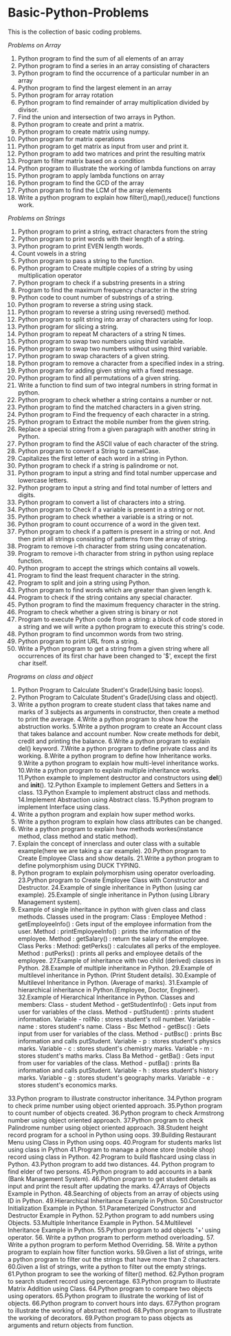 # Basic-Python-Problems
This is the collection of basic coding problems.

*Problems on Array*

1. Python program to find the sum of all elements of an array
2. Python program to find a series in an array consisting of characters
3. Python program to find the occurrence of a particular number in an array
4. Python program to find the largest element in an array
5. Python program for array rotation
6. Python program to find remainder of array multiplication divided by divisor.
7. Find the union and intersection of two arrays in Python.
8. Python program to create and print a matrix.
9. Python program to create matrix using numpy.
10. Python program for matrix operations
11. Python program to get matrix as input from user and print it.
12. Python program to add two matrices and print the resulting matrix
13. Program to filter matrix based on a condition
14. Python program to illustrate the working of lambda functions on array
15. Python program to apply lambda functions on array
16. Python program to find the GCD of the array
17. Python program to find the LCM of the array elements
18. Write a python program to explain how filter(),map(),reduce() functions work.


*Problems on Strings*
1. Python program to print a string, extract characters from the string
2. Python program to print words with their length of a string.
3. Python program to print EVEN length words.
4. Count vowels in a string
5. Python program to pass a string to the function.
6. Python program to Create multiple copies of a string by using multiplication operator
7. Python program to check if a substring presents in a string
8. Program to find the maximum frequency character in the string
9. Python code to count number of substrings of a string.
10. Python program to reverse a string using stack.
11. Python program to reverse a string using reversed() method.
12. Python program to split string into array of characters using for loop.
13. Python program for slicing a string.
14. Python program to repeat M characters of a string N times.
15. Python program to swap two numbers using third variable.
16. Python program to swap two numbers without using third variable.
17. Python program to swap characters of a given string.
18. Python program to remove a character from a specified index in a string.
19. Python program for adding given string with a fixed message.
20. Python program to find all permutations of a given string.
21. Write a function to find sum of two integral numbers in string format in python.
22. Python program to check whether a string contains a number or not.
23. Python program to find the matched characters in a given string.
24. Python program to Find the frequency of each character in a string.
25. Python program to Extract the mobile number from the given string.
26. Replace a special string from a given paragraph with another string in Python.
27. Python program to find the ASCII value of each character of the string.
28. Python program to convert a String to camelCase.
29. Capitalizes the first letter of each word in a string in Python.
30. Python program to check if a string is palindrome or not.
31. Python program to input a string and find total number uppercase and lowercase letters.
32. Python program to input a string and find total number of letters and digits.
33. Python program to convert a list of characters into a string.
34. Python program to Check if a variable is present in a string or not.
35. Python program to check whether a variable is a string or not.
36. Python program to count occurrence of a word in the given text.
37. Python program to check if a pattern is present in a string or not. And then print all strings consisting of patterns from the array of string.
38. Program to remove i-th character from string using concatenation.
39. Program to remove i-th character from string in python using replace function.
40. Python program to accept the strings which contains all vowels.
41. Program to find the least frequent character in the string.
42. Program to split and join a string using Python.
43. Python program to find words which are greater than given length k.
44. Program to check if the string contains any special character.
45. Python program to find the maximum frequency character in the string.
46. Program to check whether a given string is binary or not
47. Program to execute Python code from a string: a block of code stored in a string and we will write a python program to execute this string's code.
48. Python program to find uncommon words from two string.
49. Python program to print URL from a string.
50. Write a Python program to get a string from a given string where all occurrences of its first char have been changed to '$', except the first char itself.


*Programs on class and object*
1. Python Program to Calculate Student's Grade(Using basic loops).
2. Python Program to Calculate Student's Grade(Using class and object).
3. Write a python program to create student class that takes name and marks of 3 subjects as arguments in constructor, then create a method to print the average.
4.Write a python program to show how the abstruction works.
5.Write a python program to create an Account class that takes balance and account number. Now create methods for debit, credit and printing the balance.
6.Write a python program to explain del() keyword.
7.Write a python program to define private class and its working.
8.Write a python program to define how Inheritance works.
9.Write a python program to explain how multi-level inheritance works.
10.Write a python program to explain multiple inheritance works.
11.Python example to implement destructor and constructors using __del__() and __init__().
12.Python Example to implement Getters and Setters in a class.
13.Python Example to implement abstruct class and methods.
14.Implement Abstraction using Abstract class.
15.Python program to implement Interface using class.
16. Write a python program and explain how super method works.
17. Write a python program to explain how class attributes can be changed.
18. Write a python program to explain how  methods workes(instance method, class method and static method).
19. Explain the concept of innerclass and outer class with a suitable example(here we are taking a car example).
20.Python program to Create Employee Class and show details.
21.Write a python program to define polymorphism using DUCK TYPING.
22. Python program to explain polymorphism using operator overloading.
23.Python program to Create Employee Class with Constructor and Destructor.
24.Example of single inheritance in Python (using car example).
25.Example of single inheritance in Python (using Library Management system).
26. Example of single inheritance in python with given class and class methods.
      Classes used in the program:
          Class : Employee
          Method : getEmployeeInfo() : Gets input of the employee information from the user.
          Method : printEmployeeInfo() : prints the information of the employee.
          Method : getSalary() : return the salary of the employee.
          Class Perks :
          Method: getPerks() : calculates all perks of the employee.
          Method : putPerks() : prints all perks and employee details of the employee.
27.Example of inheritance with two child (derived) classes in Python.
28.Example of multiple inheritance in Python.
29.Example of multilevel inheritance in Python. (Print Student details).
30.Example of Multilevel Inheritance in Python. (Average of marks).
31.Example of hierarchical inheritance in Python.(Employee, Doctor, Engineer).
32.Example of Hierarchical Inheritance in Python.
                        Classes and members:
                        Class - student
                                    Method - getStudentInfo() : Gets input from user for variables of the class.
                                    Method - putStudent() : prints student information.
                                    Variable - rollNo : stores student's roll number.
                                    Variable - name : stores student's name.
                        Class - Bsc
                                    Method - getBsc() : Gets input from user for variables of the class.
                                    Method - putBsc() : prints Bsc information and calls putStudent.
                                    Variable - p : stores student's physics marks.
                                    Variable - c : stores student's chemistry marks.
                                    Variable - m : stores student's maths marks.
                        Class Ba
                                    Method - getBa() : Gets input from user for variables of the class.
                                    Method - putBa() : prints Ba information and calls putStudent.
                                    Variable - h : stores student's history marks.
                                    Variable - g : stores student's geography marks.
                                    Variable - e : stores student's economics marks.


33.Python program to illustrate constructor inheritance.
34.Python program to check prime number using object oriented approach.
35.Python program to count number of objects created.
36.Python program to check Armstrong number using object oriented approach.
37.Python program to check Palindrome number using object oriented approach.
38.Student height record program for a school in Python using oops.
39.Building Restaurant Menu using Class in Python using oops.
40.Program for students marks list using class in Python
41.Program to manage a phone store (mobile shop) record using class in Python.
42.Program to build flashcard using class in Python.
43.Python program to add two distances.
44. Python program to find elder of two persons.
45.Python program to add accounts in a bank (Bank Management System).
46.Python program to get student details as input and print the result after updating the marks.
47.Arrays of Objects Example in Python.
48.Searching of objects from an array of objects using ID in Python.
49.Hierarchical Inheritance Example in Python.
50.Constructor Initialization Example in Python.
51.Parameterized Constructor and Destructor Example in Python.
52.Python program to add numbers using Objects.
53.Multiple Inheritance Example in Python.
54.Multilevel Inheritance Example in Python.
55.Python program to add objects '+' using operator.
56. Write a python program to perform method overloading.
57. Write a python program to perform Method Overriding.
58. Write a python program to explain how filter function works.
59.Given a list of strings, write a python program to filter out the strings that have more than 2 characters.
60.Given a list of strings, write a python to filter out the empty strings.
61.Python program to see the working of filter() method.
62.Python program to search student record using percentage.
63.Python program to illustrate Matrix Addition using Class.
64.Python program to compare two objects using operators.
65.Python program to illustrate the working of list of objects.
66.Python program to convert hours into days.
67.Python program to illustrate the working of abstract method.
68.Python program to illustrate the working of decorators.
69.Python program to pass objects as arguments and return objects from function.
    


























